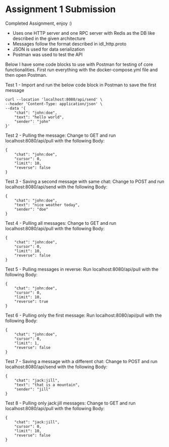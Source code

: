 # Assignment 1 Submission


Completed Assignment, enjoy :)
- Uses one HTTP server and one RPC server with Redis as the DB like described in the given architecture
- Messages follow the format described in idl_http.proto
- JSON is used for data serialization
- Postman was used to test the API

  
Below I have some code blocks to use with Postman for testing of core functionalities. First run everything with the docker-compose.yml file and then open Postman.


Test 1 - Import and run the below code block in Postman to save the first message
```
curl --location 'localhost:8080/api/send' \
--header 'Content-Type: application/json' \
--data '{
    "chat": "john:doe",
    "text": "hello world",
    "sender": "john"
}'
```

Test 2 - Pulling the message: Change to GET and run localhost:8080/api/pull with the following Body:
```
{
    "chat": "john:doe",
    "cursor": 0,
    "limit": 10,
    "reverse": false
}
```


Test 3 - Saving a second message with same chat: Change to POST and run localhost:8080/api/send with the following Body:
```
{
    "chat": "john:doe",
    "text": "nice weather today",
    "sender": "doe"
}
```


Test 4 - Pulling all messages: Change to GET and run localhost:8080/api/pull with the following Body:
```
{
    "chat": "john:doe",
    "cursor": 0,
    "limit": 10,
    "reverse": false
}
```

Test 5 - Pulling messages in reverse: Run localhost:8080/api/pull with the following Body:
```
{
    "chat": "john:doe",
    "cursor": 0,
    "limit": 10,
    "reverse": true
}
```

Test 6 - Pulling only the first message: Run localhost:8080/api/pull with the following Body:
```
{
    "chat": "john:doe",
    "cursor": 0,
    "limit": 1,
    "reverse": false
}
```

Test 7 - Saving a message with a different chat: Change to POST and run localhost:8080/api/send with the following Body:
```
{
    "chat": "jack:jill",
    "text": "that is a mountain",
    "sender": "jill"
}
```

Test 8 - Pulling only jack:jill messages: Change to GET and run localhost:8080/api/pull with the following Body:
```
{
    "chat": "jack:jill",
    "cursor": 0,
    "limit": 10,
    "reverse": false
}
```